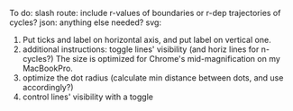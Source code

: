 To do:
slash route: include r-values of boundaries or r-dep trajectories of cycles?
json: anything else needed?
svg:
1) Put ticks and label on horizontal axis, and put label on vertical one.
2) additional instructions:
    toggle lines' visibility (and horiz lines for n-cycles?)
    The size is optimized for Chrome's mid-magnification on my MacBookPro.
3) optimize the dot radius (calculate min distance between dots, and use accordingly?)
4) control lines' visibility with a toggle
